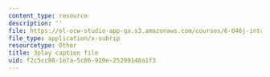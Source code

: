 ```yaml
---
content_type: resource
description: ''
file: https://ol-ocw-studio-app-qa.s3.amazonaws.com/courses/6-046j-introduction-to-algorithms-sma-5503-fall-2005/f2c5cc981e7a5c86920e25299148a1f3_mR_RUjsJnV8.vtt
file_type: application/x-subrip
resourcetype: Other
title: 3play caption file
uid: f2c5cc98-1e7a-5c86-920e-25299148a1f3
---
```

